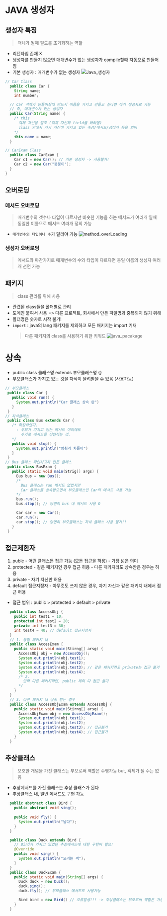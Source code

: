 # JAVA 생성자

 ## 생성자 특징
 > 객체가 될때 필드를 초기화하는 역할
   - 리턴타입 존재 X
   - 생성자를 만들지 않으면 매개변수가 없는 생성자가 compile할때 자동으로 만들어짐
   - 기본 생성자 : 매개변수가 없는 생성자
 ![Java_생성자](Java.assets/java_constructor.png)
  ```java
  // Car Class
    public class Car {
      String name;
      int number;

    // Car 객체가 만들어질때 반드시 이름을 가지고 만들고 싶다면 하기 생성자로 가능
    // 즉, 매개변수가 있는 생성자
    public Car(String name) {
      /* this
        객체 자신을 참조 (객체 자신의 field를 바라봄)
        class 안에서 자기 자신이 가지고 있는 속성/메서드/생성자 등을 의미
      */
      this.name = name;
    }

  // CarExam Class
    public class CarExam {
      Car c1 = new Car(); // 기본 생성자 -> 사용불가!
      Car c2 = new Car("붕붕이");
    }
  }
 ```

 ## 오버로딩
  ### 메서드 오버로딩
  > 매개변수의 갯수나 타입이 다르지만 비슷한 기능을 하는 
   메서드가 여러개 일때 동일한 이름으로 메서드 여러개 정의 가능 
   - `매개변수의 타입이나 수`가 달라야 가능
  ![method_overLoading](Java.assets/java_method.png)
  
  ### 생성자 오버로딩
  > 메서드와 마찬가지로 매개변수의 수와 타입이 다르다면 동일 이름의 생성자 여러개 선언 가능


 ## 패키지
 > class 관리를 위해 사용
   - 관련된 class들을 폴더별로 관리
   - 도메인 붙여서 사용 
      => 다른 프로젝트, 회사에서 만든 파일명과 중복되지 않기 위해
   - 폴더명은 숫자로 시작 불가!
   - `import` : java의 lang 패키지를 제외하고 모든 패키지는 import 기재
     > 다른 패키지의 class를 사용하기 위한 키워드
 ![java_pacakage](Java.assets/java_package.png)

# 상속
 - public class 클래스명 extends 부모클래스명 {}
 - 부모클래스가 가지고 있는 것을 자식이 물려받을 수 있음 (사용가능)

 ```java
 // 부모클래스
  public class Car {
    public void run() {
      System.out.println("Car 클래스 상속 완")
    }
  }
 // 자식클래스
  public class Bus extends Car {
    /* 확장하였다.
      : 부모가 가지고 있는 메서드 이외에도
        추가로 메서드를 선언하는 것.
    */
    public void stop() {
      System.out.println("멈춰라 차들아")
    }
  }
 // Bus 클래스 확인하고자 만든 클래스
  public class BusExam {
    public static void main(Strig[] args) {
      Bus bus = new Bus();
      /* 
        Bus 클래스는 run 메서드 없었지만
        Car 클래스를 상속받으면서 부모클래스인 Car의 메서드 사용 가능
      */
      bus.run();
      bus.stop(); // 당연히 bus 내 메서드 사용 O

      Car car = new Car();
      car.run();
      car.stop(); // 당연히 부모클래스는 자식 클래스 사용 불가!!
    }
  }
 ```

 ## 접근제한자
   1. publc
     - 어떤 클래스든 접근 가능 (모든 접근을 허용)
     - 가장 넓은 의미
   2. protected
     - 같은 패키지인 경우 접근 허용
     - 다른 패키지라도 상속받은 경우는 허용
   3. private
     - 자기 자신만 허용
   4. default 접근지정자
     - 아무것도 쓰지 않은 경우, 자기 자신과 같은 패키지 내에서 접근 허용 
   - 접근 범위 : public > protected > default > private

  ```java
    public class AccessObj {
      public int test1 = 10;
      protected int test2 = 20;
      private int test3 = 30;
      int test4 = 40; // default 접근지정자
    }
    // 1. 동일 패키지 내
    public class AccesExam {
      public static void main(Stirng[] arsg) {
        AccessObj obj = new AccessObj();
        System.out.println(obj.test1);
        System.out.println(obj.test2);
        System.out.println(obj.test3); // 같은 패키지라도 private는 접근 불가
        System.out.println(obj.test4);
        /* 2.
          만약 다른 패키지라면, public 제외 다 접근 불가
        */
      }
    }
    // 3. 다른 패키지 내 상속 받는 경우
    public class AccessObjExam extends AccessObj {
      public static void main(Stirng[] arsg) {
        AccessObjExam obj = new AccessObjExam();
        System.out.println(obj.test1);
        System.out.println(obj.test2);
        System.out.println(obj.test3); // 접근불가
        System.out.println(obj.test4); // 접근불가
      }
    }
  ```

  ## 추상클래스
  > 모호한 개념을 가진 클래스는 부모로써 역할은 수행가능 but, 객체가 될 수는 없음
   - 추상메서드를 가진 클래스는 추상 클래스가 된다
   - 추상클래스 내, 일반 메서드도 구현 가능

  ```java
    public abstract class Bird {
      public abstract void sing();
      
      public void fly() {
        System.out.println("날다");
      }
    }
  
    public class Duck extends Bird {
      // Bird가 가지고 있었던 추상메서드에 대한 구현이 필요!
      @Override
      public void sing() {
        System.out.println("오리는 꽥");
      }
    }
    public class DuckExam {
      public static void main(String[] args) {
        Duck duck = new Duck();
        duck.sing();
        duck.fly(); // 부모클래스 메서드도 사용가능

        Bird bird = new Bird() // 오류발생!!! -> 추상클래스는 부모로써 역할은 가능하지만 추상클래스를 이용해서 객체생성 불가 !!!
      }
    }
  ```
